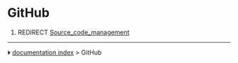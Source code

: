 # GitHub
1.  REDIRECT [Source_code_management](Source_code_management.md)



---
⏵ [documentation index](../README.md) > GitHub
